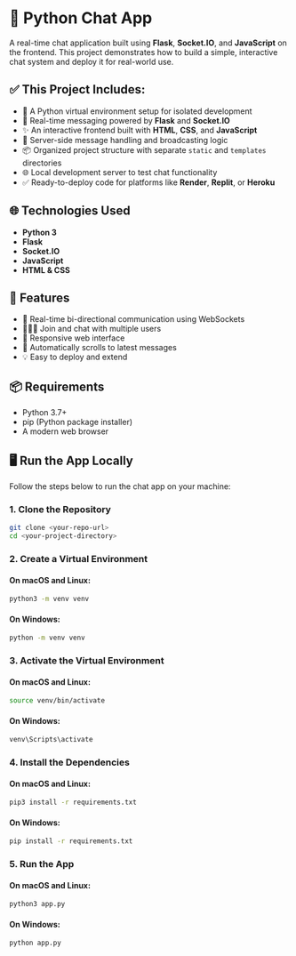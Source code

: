 # 💬 Python Chat App

A real-time chat application built using **Flask**, **Socket.IO**, and **JavaScript** on the frontend. This project demonstrates how to build a simple, interactive chat system and deploy it for real-world use.


## ✅ This Project Includes:

- 🚀 A Python virtual environment setup for isolated development  
- 💬 Real-time messaging powered by **Flask** and **Socket.IO**  
- ✨ An interactive frontend built with **HTML**, **CSS**, and **JavaScript**  
- 🧠 Server-side message handling and broadcasting logic  
- 📦 Organized project structure with separate `static` and `templates` directories  
- 🌐 Local development server to test chat functionality  
- ✅ Ready-to-deploy code for platforms like **Render**, **Replit**, or **Heroku**


## 🌐 Technologies Used

- **Python 3**
- **Flask**
- **Socket.IO**
- **JavaScript**
- **HTML & CSS**

## 🔧 Features

- 🔌 Real-time bi-directional communication using WebSockets
- 🧑‍🤝‍🧑 Join and chat with multiple users
- 📲 Responsive web interface
- 🔄 Automatically scrolls to latest messages
- 💡 Easy to deploy and extend

## 📦 Requirements

- Python 3.7+
- pip (Python package installer)
- A modern web browser



## 🖥️ Run the App Locally

Follow the steps below to run the chat app on your machine:

### 1. Clone the Repository

```bash
git clone <your-repo-url>
cd <your-project-directory>
```

### 2. Create a Virtual Environment

#### On macOS and Linux:

```bash
python3 -m venv venv
```

#### On Windows:

```bash
python -m venv venv
```

### 3. Activate the Virtual Environment

#### On macOS and Linux:

```bash
source venv/bin/activate
```

#### On Windows:

```bash
venv\Scripts\activate
```

### 4. Install the Dependencies

#### On macOS and Linux:

```bash
pip3 install -r requirements.txt
```

#### On Windows:

```bash
pip install -r requirements.txt
```

### 5. Run the App

#### On macOS and Linux:

```bash
python3 app.py
```

#### On Windows:

```bash
python app.py
```
